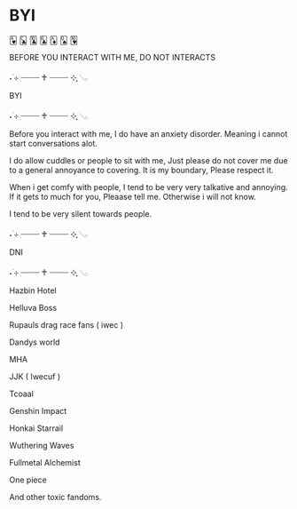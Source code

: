 # BYI

🂱 🃜 🃚 🃖 🃁 🂭 🂺

BEFORE YOU INTERACT WITH ME, DO NOT INTERACTS

˖ ࣪⊹ ִ┈┈┈┈ ♰ ┈┈┈┈ ⊹ ִֶָ𓂅

BYI

˖ ࣪⊹ ִ┈┈┈┈ ♰ ┈┈┈┈ ⊹ ִֶָ𓂅


Before you interact with me, I do have an anxiety disorder. Meaning i cannot start conversations alot. 

I do allow cuddles or people to sit with me, Just please do not cover me due to a general annoyance to covering. It is my boundary, Please respect it.

When i get comfy with people, I tend to be very very talkative and annoying. If it gets to much for you, Pleaase tell me. Otherwise i will not know.

I tend to be very silent towards people.

˖ ࣪⊹ ִ┈┈┈┈ ♰ ┈┈┈┈ ⊹ ִֶָ𓂅

DNI

˖ ࣪⊹ ִ┈┈┈┈ ♰ ┈┈┈┈ ⊹ ִֶָ𓂅

Hazbin Hotel

Helluva Boss

Rupauls drag race fans ( iwec )

Dandys world

MHA

JJK ( Iwecuf )

Tcoaal

Genshin Impact

Honkai Starrail

Wuthering Waves

Fullmetal Alchemist

One piece

And other toxic fandoms.
